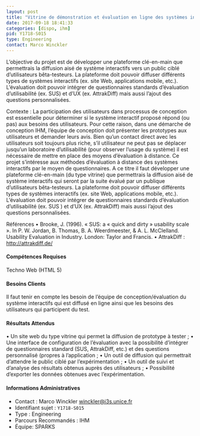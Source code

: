 ```yaml
---
layout: post
title: "Vitrine de démonstration et évaluation en ligne des systèmes interactifs"
date: 2017-09-18 18:41:33
categories: [dispo, ihm]
pid: Y1718-S015
type: Engineering
contact: Marco Winckler
---
```

       
L’objective du projet est de développer une plateforme clé-en-main que permettrais la diffusion aisé de système interactifs vers un public ciblé d’utilisateurs bêta-testeurs. La plateforme doit pouvoir diffuser différents types de systèmes interactifs (ex. site Web, applications mobile, etc.). L’évaluation doit pouvoir intégrer de questionnaires standards d’évaluation d’utilisabilité (ex. SUS) et d’UX (ex. AttrakDiff) mais aussi l’ajout des questions personnalisées. 

Contexte : 
La participation des utilisateurs dans processus de conception est essentielle pour déterminer si le système interactif proposé répond (ou pas) aux besoins des utilisateurs. Pour cette raison, dans une démarche de conception IHM, l’équipe de conception doit présenter les prototypes aux utilisateurs et demander leurs avis. Bien qu’un contact direct avec les utilisateurs soit toujours plus riche, s’il utilisateur ne peut pas se déplacer jusqu’un laboratoire d’utilisabilité (pour observer l’usage du système) il est nécessaire de mettre en place des moyens d’évaluation à distance. 
Ce projet s’intéresse aux méthodes d’évaluation à distance des systèmes interactifs par le moyen de questionnaires. A ce titre il faut développer une plateforme clé-en-main (du type vitrine) que permettrais la diffusion aisé de système interactifs qui seront par la suite évalué par un publique d’utilisateurs bêta-testeurs. La plateforme doit pouvoir diffuser différents types de systèmes interactifs (ex. site Web, applications mobile, etc.). L’évaluation doit pouvoir intégrer de questionnaires standards d’évaluation d’utilisabilité (ex. SUS ) et d’UX (ex. AttrakDiff) mais aussi l’ajout des questions personnalisées. 

Références 
•	Brooke, J. (1996). « SUS: a « quick and dirty » usability scale ». In P. W. Jordan, B. Thomas, B. A. Weerdmeester, & A. L. McClelland. Usability Evaluation in Industry. London: Taylor and Francis.
•	AttrakDiff : http://attrakdiff.de/

#### Compétences Requises
Techno Web (HTML 5)


#### Besoins Clients
Il faut tenir en compte les besoin de l’équipe de conception/évaluation du système interactifs qui est diffusé en ligne ainsi que les besoins des utilisateurs qui participent du test. 

#### Résultats Attendus
•	Un site web du type vitrine qui permet la diffusion de prototype à tester ;
•	Une interface de configuration de l’évaluation avec la possibilité d’intégrer de questionnaires standard (SUS, AttrakDiff, etc.) et des questions personnalisé (propres à l’application ; 
•	Un outil de diffusion qui permettrait d’attendre le public ciblé par l’expérimentation ; 
•	Un outil de suivi et d’analyse des résultats obtenus auprès des utilisateurs ;
•	Possibilité d’exporter les données obtenues avec l’expérimentation. 
     

#### Informations Administratives
  * Contact : Marco Winckler <winckler@i3s.unice.fr>
  * Identifiant sujet : `Y1718-S015`
  * Type : Engineering
  * Parcours Recommandés : IHM
  * Équipe: SPARKS
     
